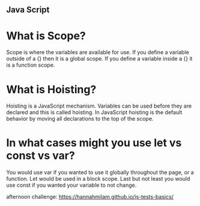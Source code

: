 ## Java Script

# What is Scope?
Scope is where the variables are available for use. If you define a variable outside of a {} then it is a global scope. If you define a variable inside a {} it is a function scope.

# What is Hoisting?

Hoisting is a JavaScript mechanism. Variables can be used before they are declared and this is called hoisting. In JavaScript hoisting is the default behavior by moving all declarations to the top of the scope.

# In what cases might you use let vs const vs var?

You would use var if you wanted to use it globally throughout the page, or a function. Let would be used in a block scope. Last but not least you would use const if you wanted your variable to not change.

afternoon challenge: https://hannahmilam.github.io/js-tests-basics/